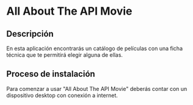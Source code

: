 # All About The API Movie

## Descripción
En esta aplicación encontrarás un catálogo de películas con una ficha técnica que te permitirá elegir alguna de ellas.

## Proceso de instalación
Para comenzar a usar "All About The API Movie" deberás contar con un dispositivo desktop con conexión a internet.
